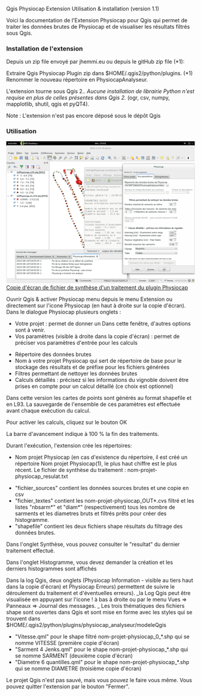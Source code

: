 Qgis Physiocap Extension Utilisation & installation (version 1.1)

Voici la documentation de l'Extension Physiocap pour Qgis qui permet de traiter les données brutes de Physiocap et de visualiser les résultats filtrés sous Qgis.

### Installation de l'extension 

Depuis un zip file envoyé par jhemmi.eu ou depuis le gitHub zip file (*1):

Extraire Qgis Physiocap Plugin zip dans $HOME/.qgis2/python/plugins. 
(*1) Renommer le nouveau répertoire en PhysiocapAnalyseur.

L'extension tourne sous Qgis 2.*. Aucune installation de librairie Python n'est requise en plus de celles présentes dans Qgis 2.* (ogr, csv, numpy, mapplotlib, shutil, qgis et pyQT4). 

Note : L'extension n'est pas encore déposé sous le dépôt Qgis

### Utilisation
![Copie d'écran](https://github.com/jhemmi/QgisPhysiocapPlugin/blob/master/Ecran%20Physiocap%20Plugin.png)
[Copie d'écran de fichier de synthèse d'un traitement du plugin Physiocap](https://github.com/jhemmi/QgisPhysiocapPlugin/blob/master/Ecran%20Physiocap%20Plugin.png)

Ouvrir Qgis & activer Physiocap menu depuis le menu Extension ou directement sur l'icone Physiocap (en haut à droite sur la copie d'écran). Dans le dialogue Physiocap plusieurs onglets :
* Votre projet : permet de donner un 
Dans cette fenêtre, d'autres options sont à venir. 
* Vos paramètres (visible à droite dans la copie d'écran) : permet de préciser vos paramètres d'entrée pour les calculs
- Répertoire des données brutes
- Nom à votre projet Physiocap qui sert de répertoire de base pour le stockage des résultats et de préfixe pour les fichiers générées
- Filtres permettant de nettoyer les données brutes
- Calculs détaillés :  précisez si les informations du vignoble doivent être prises en compte pour un calcul détaillé (ce choix est optionnel)

Dans cette version les cartes de points sont générés au format shapefile et en L93. La sauvegarde de l'ensemble de ces paramètres est effectuée avant chaque exécution du calcul.

Pour activer les calculs, cliquez sur le bouton OK

La barre d'avancement indique à 100 % la fin des traitements.
 
Durant l'exécution, l'extension crée les répertoires:
* Nom projet Physiocap (en cas d'existence du répertoire, il est créé un répertoire Nom projet Physiocap(1), le plus haut chiffre est le plus récent.
Le fichier de synthèse du traitement : nom-projet-physiocap_resulat.txt
- "fichier_sources" contient les données sources brutes et une copie en csv
- "fichier_textes" contient les nom-projet-physiocap_OUT*.cvs filtré et les listes "nbsarm*" et "diam*" (respectivement) tous les nombre de sarments et les diametres bruts et filtrés prêts pour créer des histogramme.
- "shapefile" contient les deux fichiers shape résultats du filtrage des données brutes.

Dans l'onglet Synthèse, vous pouvez consulter le "resultat" du dernier traitement effectué.

Dans l'onglet Histogramme, vous devez demander la création et les derniers histogrammes sont affichés

Dans la log Qgis, deux onglets (Physiocap Information - visible au tiers haut dans la copie d'écran) et Physiocap Erreurs) permettent de suivre le déroulement du traitement et d'éventuelles erreurs).
_la Log Qgis peut être visualisée en appuyant sur l'icone ! à bas à droite ou par le menu Vues => Panneaux => Journal des messages. _
Les trois thématiques des fichiers shape sont ouvertes dans Qgis et sont mise en forme avec les styles qui se trouvent dans $HOME/.qgis2/python/plugins/physiocap_analyseur/modeleQgis
* "Vitesse.qml" pour le shape filtré nom-projet-physiocap_0_*.shp qui se nomme VITESSE (première copie d'écran)
* "Sarment 4 Jenks.qml" pour le shape nom-projet-physiocap_*.shp qui se nomme SARMENT (deuxième copie d'écran)
* "Diametre 6 quantilles.qml" pour le shape nom-projet-physiocap_*.shp qui se nomme DIAMETRE (troisième copie d'écran)

Le projet Qgis n'est pas sauvé, mais vous pouvez le faire vous même. Vous pouvez quitter l'extension par le bouton "Fermer".
